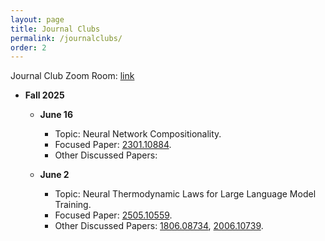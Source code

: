 ```yaml
---
layout: page
title: Journal Clubs
permalink: /journalclubs/
order: 2
---
```


Journal Club Zoom Room: [link](https://rutgers.zoom.us/j/98025880604?pwd=gCcBqcG8rX5AZNoFQLM2nabZcBLGGT.1)

* **Fall 2025**

  - **June 16**
    - Topic: Neural Network Compositionality.
    - Focused Paper: [2301.10884](https://arxiv.org/abs/2301.10884).
    - Other Discussed Papers: 

  - **June 2**
    - Topic: Neural Thermodynamic Laws for Large Language Model Training.
    - Focused Paper: [2505.10559](https://arxiv.org/abs/2505.10559).
    - Other Discussed Papers: [1806.08734](https://arxiv.org/abs/1806.08734), [2006.10739](https://arxiv.org/abs/2006.10739).

  

